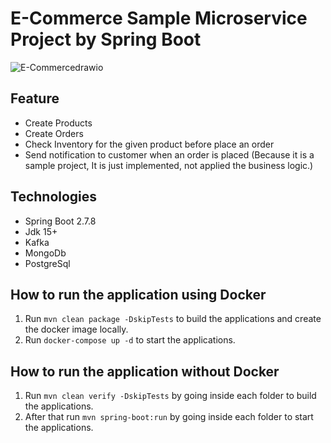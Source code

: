 ﻿# E-Commerce Sample Microservice Project by Spring Boot 
 
![E-Commercedrawio](https://github.com/ygtyzccc/e-commerce-sample-microservice/assets/78899194/816f465d-165a-4d6e-ab76-1882e568df09)

 
 ## Feature

 * Create Products
 * Create Orders
 * Check Inventory for the given product before place an order
 * Send notification to customer when an order is placed (Because it is a sample project, It is just implemented, not applied the business logic.)
 
 ## Technologies
 
 * Spring Boot 2.7.8
 * Jdk 15+
 * Kafka
 * MongoDb
 * PostgreSql
 
 ## How to run the application using Docker

1. Run `mvn clean package -DskipTests` to build the applications and create the docker image locally.
2. Run `docker-compose up -d` to start the applications.

## How to run the application without Docker


1. Run `mvn clean verify -DskipTests` by going inside each folder to build the applications.
2. After that run `mvn spring-boot:run` by going inside each folder to start the applications.

